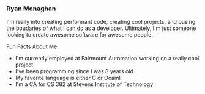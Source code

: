 ### Ryan Monaghan

I'm really into creating performant code, creating cool projects, and pusing the boudaries of what I can do as a developer. Ultimately, I'm just someone looking to create awesome software for awesome people.

Fun Facts About Me
* I'm currently employed at Fairmount Automation working on a really cool project
* I've been programming since I was 8 years old
* My favorite language is either C or Ocaml
* I'm a CA for CS 382 at Stevens Institute of Technology
